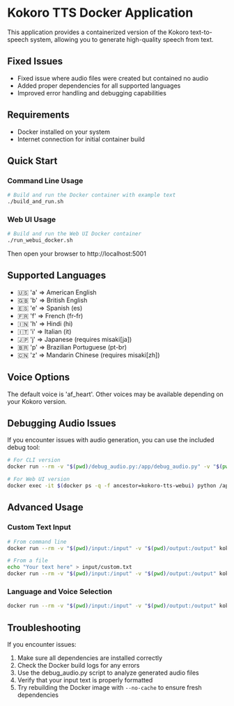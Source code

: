 # Kokoro TTS Docker Application

This application provides a containerized version of the Kokoro text-to-speech system, allowing you to generate high-quality speech from text.

## Fixed Issues

- Fixed issue where audio files were created but contained no audio
- Added proper dependencies for all supported languages
- Improved error handling and debugging capabilities

## Requirements

- Docker installed on your system
- Internet connection for initial container build

## Quick Start

### Command Line Usage

```bash
# Build and run the Docker container with example text
./build_and_run.sh
```

### Web UI Usage

```bash
# Build and run the Web UI Docker container
./run_webui_docker.sh
```

Then open your browser to http://localhost:5001

## Supported Languages

- 🇺🇸 'a' => American English
- 🇬🇧 'b' => British English
- 🇪🇸 'e' => Spanish (es)
- 🇫🇷 'f' => French (fr-fr)
- 🇮🇳 'h' => Hindi (hi)
- 🇮🇹 'i' => Italian (it)
- 🇯🇵 'j' => Japanese (requires misaki[ja])
- 🇧🇷 'p' => Brazilian Portuguese (pt-br)
- 🇨🇳 'z' => Mandarin Chinese (requires misaki[zh])

## Voice Options

The default voice is 'af_heart'. Other voices may be available depending on your Kokoro version.

## Debugging Audio Issues

If you encounter issues with audio generation, you can use the included debug tool:

```bash
# For CLI version
docker run --rm -v "$(pwd)/debug_audio.py:/app/debug_audio.py" -v "$(pwd)/output:/output" kokoro-tts python /app/debug_audio.py --dir /output

# For Web UI version
docker exec -it $(docker ps -q -f ancestor=kokoro-tts-webui) python /app/debug_audio.py --dir /app/output
```

## Advanced Usage

### Custom Text Input

```bash
# From command line
docker run --rm -v "$(pwd)/input:/input" -v "$(pwd)/output:/output" kokoro-tts --text "Your text here"

# From a file
echo "Your text here" > input/custom.txt
docker run --rm -v "$(pwd)/input:/input" -v "$(pwd)/output:/output" kokoro-tts --text-file /input/custom.txt
```

### Language and Voice Selection

```bash
docker run --rm -v "$(pwd)/input:/input" -v "$(pwd)/output:/output" kokoro-tts --text "Your text here" --lang-code a --voice af_heart --speed 1.0
```

## Troubleshooting

If you encounter issues:

1. Make sure all dependencies are installed correctly
2. Check the Docker build logs for any errors
3. Use the debug_audio.py script to analyze generated audio files
4. Verify that your input text is properly formatted
5. Try rebuilding the Docker image with `--no-cache` to ensure fresh dependencies